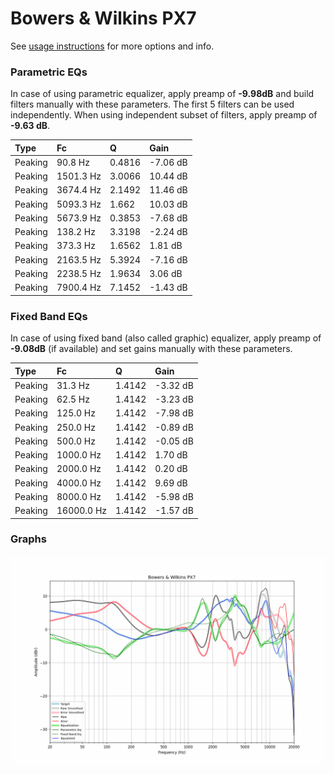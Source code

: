 # Bowers & Wilkins PX7
See [usage instructions](https://github.com/jaakkopasanen/AutoEq#usage) for more options and info.

### Parametric EQs
In case of using parametric equalizer, apply preamp of **-9.98dB** and build filters manually
with these parameters. The first 5 filters can be used independently.
When using independent subset of filters, apply preamp of **-9.63 dB**.

| Type    | Fc        |      Q | Gain     |
|:--------|:----------|:-------|:---------|
| Peaking | 90.8 Hz   | 0.4816 | -7.06 dB |
| Peaking | 1501.3 Hz | 3.0066 | 10.44 dB |
| Peaking | 3674.4 Hz | 2.1492 | 11.46 dB |
| Peaking | 5093.3 Hz | 1.662  | 10.03 dB |
| Peaking | 5673.9 Hz | 0.3853 | -7.68 dB |
| Peaking | 138.2 Hz  | 3.3198 | -2.24 dB |
| Peaking | 373.3 Hz  | 1.6562 | 1.81 dB  |
| Peaking | 2163.5 Hz | 5.3924 | -7.16 dB |
| Peaking | 2238.5 Hz | 1.9634 | 3.06 dB  |
| Peaking | 7900.4 Hz | 7.1452 | -1.43 dB |

### Fixed Band EQs
In case of using fixed band (also called graphic) equalizer, apply preamp of **-9.08dB**
(if available) and set gains manually with these parameters.

| Type    | Fc         |      Q | Gain     |
|:--------|:-----------|:-------|:---------|
| Peaking | 31.3 Hz    | 1.4142 | -3.32 dB |
| Peaking | 62.5 Hz    | 1.4142 | -3.23 dB |
| Peaking | 125.0 Hz   | 1.4142 | -7.98 dB |
| Peaking | 250.0 Hz   | 1.4142 | -0.89 dB |
| Peaking | 500.0 Hz   | 1.4142 | -0.05 dB |
| Peaking | 1000.0 Hz  | 1.4142 | 1.70 dB  |
| Peaking | 2000.0 Hz  | 1.4142 | 0.20 dB  |
| Peaking | 4000.0 Hz  | 1.4142 | 9.69 dB  |
| Peaking | 8000.0 Hz  | 1.4142 | -5.98 dB |
| Peaking | 16000.0 Hz | 1.4142 | -1.57 dB |

### Graphs
![](./Bowers%20&%20Wilkins%20PX7.png)